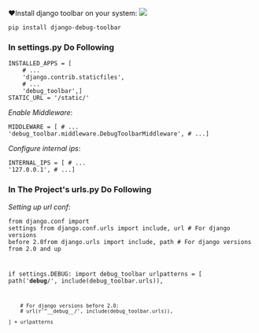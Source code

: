 
:heart:Install django toolbar on your system:   [![](https://img.shields.io/badge/pip-django__toolbar-yellowgreen.svg)](https://pypi.org/project/django-debug-toolbar/)

<code>pip install django-debug-toolbar</code>
<h3>In settings.py Do Following</h3>
<code><pre>INSTALLED_APPS = [
    # ...
    'django.contrib.staticfiles',
    # ...
    'debug_toolbar',]
STATIC_URL = '/static/'
</pre></code>

*Enable Middleware*:
<code><pre>MIDDLEWARE = [
    # ...
    'debug_toolbar.middleware.DebugToolbarMiddleware',
    # ...]
</pre></code>

*Configure internal ips*:
<code><pre>INTERNAL_IPS = [
    # ...
    '127.0.0.1',
    # ...]
</pre></code>

<h3>In The Project's urls.py Do Following</h3>

_Setting up url conf_:
<code><pre>from django.conf import settings
from django.conf.urls import include, url # For django versions before 2.0from django.urls import include, path # For django versions from 2.0 and up 

if settings.DEBUG:
    import debug_toolbar
    urlpatterns = [
        path('__debug__/', include(debug_toolbar.urls)),

        # For django versions before 2.0:
        # url(r'^__debug__/', include(debug_toolbar.urls)),

    ] + urlpatterns 
  </pre></code>


